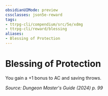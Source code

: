 ```yaml
---
obsidianUIMode: preview
cssclasses: json5e-reward
tags:
- ttrpg-cli/compendium/src/5e/xdmg
- ttrpg-cli/reward/blessing
aliases:
- Blessing of Protection
---
```

# Blessing of Protection

You gain a +1 bonus to AC and saving throws.

*Source: Dungeon Master's Guide (2024) p. 99*
